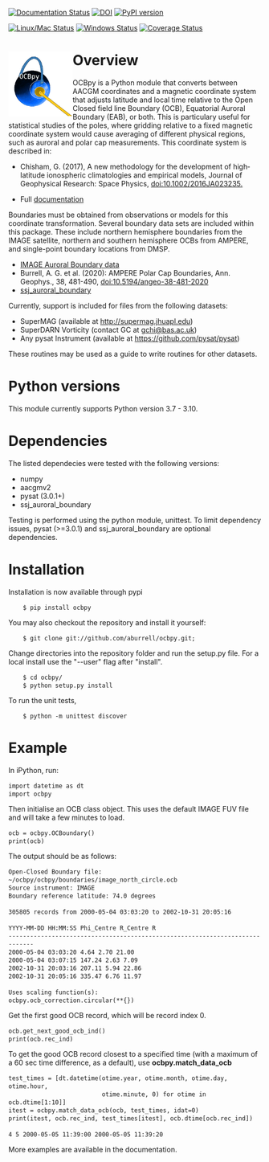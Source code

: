 [![Documentation Status](https://readthedocs.org/projects/ocbpy/badge/?version=latest)](http://ocbpy.readthedocs.io/en/latest/?badge=latest)
[![DOI](https://zenodo.org/badge/96153180.svg)](https://zenodo.org/badge/latestdoi/96153180)
[![PyPI version](https://badge.fury.io/py/ocbpy.svg)](https://badge.fury.io/py/ocbpy)

[![Linux/Mac Status](https://github.com/aburrell/ocbpy/actions/workflows/main.yml/badge.svg)](https://github.com/aburrell/ocbpy/actions/workflows/main.yml)
[![Windows Status](https://github.com/aburrell/ocbpy/actions/workflows/windows.yml/badge.svg)](https://github.com/aburrell/ocbpy/actions/workflows/windows.yml)
[![Coverage Status](https://coveralls.io/repos/github/aburrell/ocbpy/badge.svg)](https://coveralls.io/github/aburrell/ocbpy)

<h1> <img width="128" height="128" src="/docs/figures/ocbpy_logo.gif" alt="Planet with auroral oval and two pythons representing closed and open magnetic field lines" title="OCBpy Logo" style="float:left;">
Overview </h1>

OCBpy is a Python module that converts between AACGM coordinates and a magnetic
coordinate system that adjusts latitude and local time relative to the Open
Closed field line Boundary (OCB), Equatorial Auroral Boundary (EAB), or both.
This is particulary useful for statistical studies of the poles, where gridding
relative to a fixed magnetic coordinate system would cause averaging of
different physical regions, such as auroral and polar cap measurements.  This
coordinate system is described in:

  * Chisham, G. (2017), A new methodology for the development of high‐latitude
    ionospheric climatologies and empirical models, Journal of Geophysical
    Research: Space Physics,
    [doi:10.1002/2016JA023235.](https://doi.org/10.1002/2016JA023235)

  * Full [documentation](http://ocbpy.rtfd.io/)

Boundaries must be obtained from observations or models for this coordinate
transformation. Several boundary data sets are included within this package.
These include northern hemisphere boundaries from the IMAGE satellite,
northern and southern hemisphere OCBs from AMPERE, and single-point boundary
locations from DMSP.

  * [IMAGE Auroral Boundary data](https://www.bas.ac.uk/project/image-auroral-boundary-data/)
  * Burrell, A. G. et al. (2020): AMPERE Polar Cap Boundaries, Ann. Geophys.,
    38, 481-490,
    [doi:10.5194/angeo-38-481-2020](https://doi.org/10.5194/angeo-38-481-2020)
  * [ssj_auroral_boundary](https://github.com/lkilcommons/ssj_auroral_boundary)

Currently, support is included for files from the following datasets:

  * SuperMAG (available at http://supermag.jhuapl.edu)
  * SuperDARN Vorticity (contact GC at gchi@bas.ac.uk)
  * Any pysat Instrument (available at https://github.com/pysat/pysat)

These routines may be used as a guide to write routines for other datasets.

# Python versions

This module currently supports Python version 3.7 - 3.10.

# Dependencies

The listed dependecies were tested with the following versions:
  * numpy
  * aacgmv2
  * pysat (3.0.1+)
  * ssj_auroral_boundary

Testing is performed using the python module, unittest.  To limit dependency
issues, pysat (>=3.0.1) and ssj_auroral_boundary are optional dependencies.

# Installation

Installation is now available through pypi

```
    $ pip install ocbpy
```

You may also checkout the repository and install it yourself:

```
    $ git clone git://github.com/aburrell/ocbpy.git;
```

Change directories into the repository folder and run the setup.py file.  For
a local install use the "--user" flag after "install".

```
    $ cd ocbpy/
    $ python setup.py install
```

To run the unit tests,

```
    $ python -m unittest discover
```

# Example

In iPython, run:

```
import datetime as dt
import ocbpy
```

Then initialise an OCB class object.  This uses the default IMAGE FUV file and
will take a few minutes to load.

```
ocb = ocbpy.OCBoundary()
print(ocb)
```

The output should be as follows:

```
Open-Closed Boundary file: ~/ocbpy/ocbpy/boundaries/image_north_circle.ocb
Source instrument: IMAGE
Boundary reference latitude: 74.0 degrees

305805 records from 2000-05-04 03:03:20 to 2002-10-31 20:05:16

YYYY-MM-DD HH:MM:SS Phi_Centre R_Centre R
-----------------------------------------------------------------------------
2000-05-04 03:03:20 4.64 2.70 21.00
2000-05-04 03:07:15 147.24 2.63 7.09
2002-10-31 20:03:16 207.11 5.94 22.86
2002-10-31 20:05:16 335.47 6.76 11.97

Uses scaling function(s):
ocbpy.ocb_correction.circular(**{})
```

Get the first good OCB record, which will be record index 0.

```
ocb.get_next_good_ocb_ind()
print(ocb.rec_ind)
```

To get the good OCB record closest to a specified time (with a maximum of a
60 sec time difference, as a default), use **ocbpy.match_data_ocb**

```
test_times = [dt.datetime(otime.year, otime.month, otime.day, otime.hour,
                          otime.minute, 0) for otime in ocb.dtime[1:10]]
itest = ocbpy.match_data_ocb(ocb, test_times, idat=0)
print(itest, ocb.rec_ind, test_times[itest], ocb.dtime[ocb.rec_ind])

4 5 2000-05-05 11:39:00 2000-05-05 11:39:20
```

More examples are available in the documentation.
